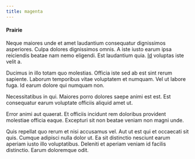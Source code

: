```yaml
---
title: magenta
---
```


#### Prairie

Neque maiores unde et amet laudantium consequatur dignissimos asperiores. Culpa dolores dignissimos omnis. A iste iusto earum ipsa reiciendis beatae nam nemo eligendi. Est laudantium quia. [Id](/dolore/odio/neque/libero/grey.md) voluptas iste velit a.

Ducimus in illo totam quo molestias. Officia iste sed ab est sint rerum sapiente. Laborum temporibus vitae voluptatem et numquam. Vel ut labore fuga. Id earum dolore qui numquam non.

Necessitatibus in qui. Maiores porro dolores saepe animi est est. Est consequatur earum voluptate officiis aliquid amet ut.

Error animi aut quaerat. Et officiis incidunt rem doloribus provident molestiae officia eaque. Excepturi sit non beatae veniam non magni unde.

Quis repellat quo rerum et nisi accusamus vel. Aut ut est qui et occaecati sit quis. Cumque adipisci nulla dolor ut. Ea sit distinctio nesciunt earum aperiam iusto illo voluptatibus. Deleniti et aperiam veniam id facilis distinctio. Earum doloremque odit.
